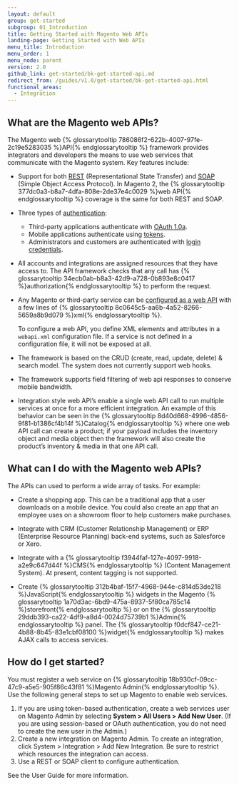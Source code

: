 ```yaml
---
layout: default
group: get-started
subgroup: 01_Introduction
title: Getting Started with Magento Web APIs
landing-page: Getting Started with Web APIs
menu_title: Introduction
menu_order: 1
menu_node: parent
version: 2.0
github_link: get-started/bk-get-started-api.md
redirect_from: /guides/v1.0/get-started/bk-get-started-api.html
functional_areas:
  - Integration
---
```

<h2 id="whatare">What are the Magento web APIs?</h2>

The Magento web {% glossarytooltip 786086f2-622b-4007-97fe-2c19e5283035 %}API{% endglossarytooltip %} framework provides integrators and developers the means to use web services that communicate with the Magento system. Key features include:

* Support for both <a href="{{page.baseurl}}/rest/bk-rest.html">REST</a> (Representational State Transfer) and <a href="{{page.baseurl}}/soap/bk-soap.html">SOAP</a> (Simple Object Access Protocol). In Magento 2, the {% glossarytooltip 377dc0a3-b8a7-4dfa-808e-2de37e4c0029 %}web API{% endglossarytooltip %} coverage is the same for both REST and SOAP.

* Three types of <a href="{{page.baseurl}}get-started/authentication/gs-authentication.html">authentication</a>:
	* Third-party applications authenticate with <a href="{{page.baseurl}}/get-started/authentication/gs-authentication-oauth.html">OAuth 1.0a</a>.
	* Mobile applications authenticate using <a href="{{page.baseurl}}/get-started/authentication/gs-authentication-token.html">tokens</a>.
	* Administrators and customers are authenticated with <a href="{{page.baseurl}}/get-started/authentication/gs-authentication-token.html">login credentials</a>.

* All accounts and integrations are assigned resources that they have access to. The API framework checks that any call has {% glossarytooltip 34ecb0ab-b8a3-42d9-a728-0b893e8c0417 %}authorization{% endglossarytooltip %} to perform the request.

* Any Magento or third-party service can be <a href="{{page.baseurl}}/extension-dev-guide/service-contracts/service-to-web-service.html">configured as a web API</a> with a few lines of {% glossarytooltip 8c0645c5-aa6b-4a52-8266-5659a8b9d079 %}xml{% endglossarytooltip %}.

	 To configure a web API, you define XML elements and attributes in a `webapi.xml` configuration file. If a service is not defined in a configuration file, it will not be exposed at all.
* The framework is based on the CRUD (create, read, update, delete) & search model. The system does not currently support web hooks.

* The framework supports field filtering of web api responses to conserve mobile bandwidth.

* Integration style web API’s enable a single web API call to run multiple services at once for a more efficient integration.  An example of this behavior can be seen in the {% glossarytooltip 8d40d668-4996-4856-9f81-b1386cf4b14f %}Catalog{% endglossarytooltip %} where one web API call can create a product; if your payload includes the inventory object and media object then the framework will also create the product’s inventory & media in that one API call.


<h2 id="uses">What can I do with the Magento web APIs?</h2>

The APIs can used to perform a wide array of tasks. For example:

* Create a shopping app. This can be a traditional app that a user downloads on a mobile device. You could also create an app that an employee uses on a showroom floor to help customers make purchases.

* Integrate with CRM (Customer Relationship Management) or ERP (Enterprise Resource Planning) back-end systems, such as Salesforce or Xero.

* Integrate with a {% glossarytooltip f3944faf-127e-4097-9918-a2e9c647d44f %}CMS{% endglossarytooltip %} (Content Management System). At present, content tagging is not supported.

* Create {% glossarytooltip 312b4baf-15f7-4968-944e-c814d53de218 %}JavaScript{% endglossarytooltip %} widgets in the Magento {% glossarytooltip 1a70d3ac-6bd9-475a-8937-5f80ca785c14 %}storefront{% endglossarytooltip %} or on the {% glossarytooltip 29ddb393-ca22-4df9-a8d4-0024d75739b1 %}Admin{% endglossarytooltip %} panel. The {% glossarytooltip f0dcf847-ce21-4b88-8b45-83e1cbf08100 %}widget{% endglossarytooltip %} makes AJAX calls to access services.

<h2 id="procedure">How do I get started?</h2>

You must register a web service on {% glossarytooltip 18b930cf-09cc-47c9-a5e5-905f86c43f81 %}Magento Admin{% endglossarytooltip %}. Use the following general steps to set up Magento to enable web services.

1. If you are using token-based authentication, create a web services user on Magento Admin by selecting **System > All Users > Add New User**. (If you are using session-based or OAuth authentication, you do not need to create the new user in the Admin.)
2. Create a new integration on Magento Admin. To create an integration, click System > Integration > Add New Integration. Be sure to restrict which resources the integration can access.
3. Use a REST or SOAP client to configure authentication.

See the User Guide for more information.

